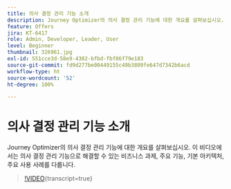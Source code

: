 ```yaml
---
title: 의사 결정 관리 기능 소개
description: Journey Optimizer의 의사 결정 관리 기능에 대한 개요를 살펴보십시오.
feature: Offers
jira: KT-6417
role: Admin, Developer, Leader, User
level: Beginner
thumbnail: 326961.jpg
exl-id: 551cce3d-58e9-4302-bfbd-fbf86f79e183
source-git-commit: fd9d277be00449155c49b3809fe647d7342b6acd
workflow-type: ht
source-wordcount: '52'
ht-degree: 100%

---
```


# 의사 결정 관리 기능 소개

Journey Optimizer의 의사 결정 관리 기능에 대한 개요를 살펴보십시오. 이 비디오에서는 의사 결정 관리 기능으로 해결할 수 있는 비즈니스 과제, 주요 기능, 기본 아키텍처, 주요 사용 사례를 다룹니다.


>[!VIDEO](https://video.tv.adobe.com/v/326961?quality=12&learn=on){transcript=true}
